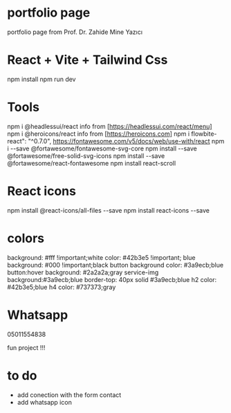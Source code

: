 # portfolio page

portfolio page from Prof. Dr. Zahide Mine Yazıcı

# React + Vite + Tailwind Css
npm install
npm run dev

# Tools
npm i @headlessui/react info from [https://headlessui.com/react/menu]
npm i @heroicons/react info from [https://heroicons.com]
npm i flowbite-react": "^0.7.0",
https://fontawesome.com/v5/docs/web/use-with/react
npm i --save @fortawesome/fontawesome-svg-core
npm install --save @fortawesome/free-solid-svg-icons
npm install --save @fortawesome/react-fontawesome
npm install react-scroll

# React icons
npm install @react-icons/all-files --save
npm install react-icons --save



# colors
background: #fff !important;white
color: #42b3e5 !important; blue
background: #000 !important;black
button background color: #3a9ecb;blue
button:hover background: #2a2a2a;gray
service-img background:#3a9ecb;blue
border-top: 40px solid #3a9ecb;blue
h2 color: #42b3e5;blue
h4 color: #737373;gray
 
# Whatsapp
05011554838
 
fun project !!!

# to do
- add conection with the form contact
- add whatsapp icon
